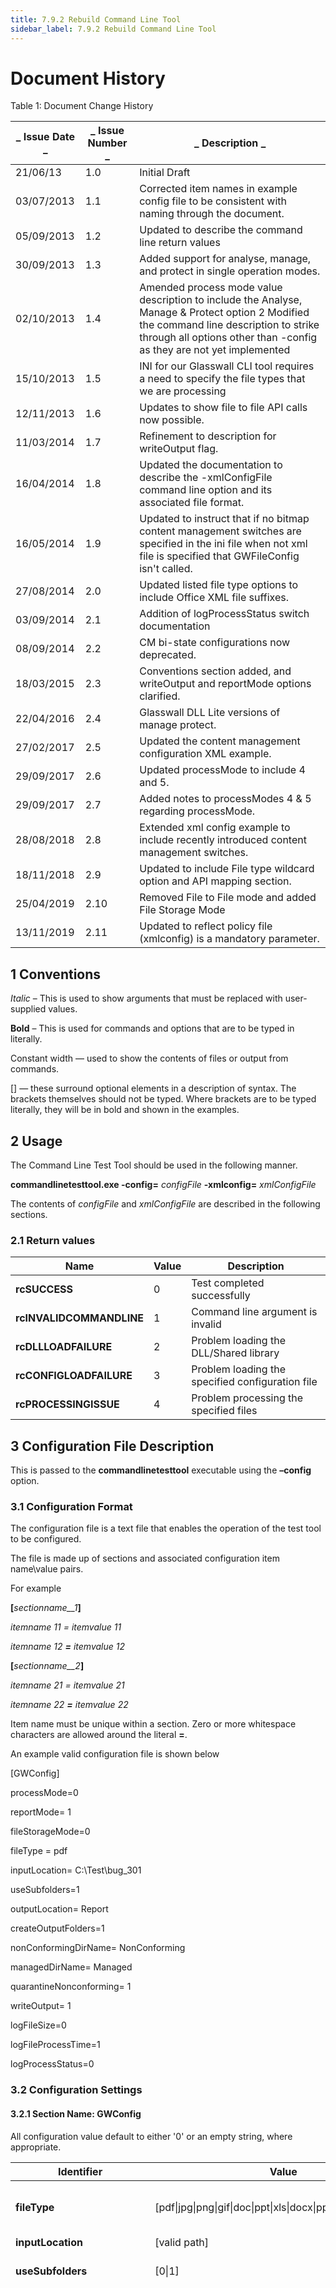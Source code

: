 ```yaml
---
title: 7.9.2 Rebuild Command Line Tool
sidebar_label: 7.9.2 Rebuild Command Line Tool
---
```


# **Document History**

Table 1: Document Change History

| _ **Issue Date** _ | _ **Issue Number** _ | _ **Description** _ |
| --- | --- | --- |
| 21/06/13 | 1.0 | Initial Draft |
| 03/07/2013 | 1.1 | Corrected item names in example config file to be consistent with naming through the document. |
| 05/09/2013 | 1.2 | Updated to describe the command line return values |
| 30/09/2013 | 1.3 | Added support for analyse, manage, and protect in single operation modes. |
| 02/10/2013 | 1.4 | Amended process mode value description to include the Analyse, Manage &amp; Protect option 2 Modified the command line description to strike through all options other than -config as they are not yet implemented |
| 15/10/2013 | 1.5 | INI for our Glasswall CLI tool requires a need to specify the file types that we are processing |
| 12/11/2013 | 1.6 | Updates to show file to file API calls now possible. |
| 11/03/2014 | 1.7 | Refinement to description for writeOutput flag. |
| 16/04/2014 | 1.8 | Updated the documentation to describe the -xmlConfigFile command line option and its associated file format. |
| 16/05/2014 | 1.9 | Updated to instruct that if no bitmap content management switches are specified in the ini file when not xml file is specified that GWFileConfig isn&#39;t called. |
| 27/08/2014 | 2.0 | Updated listed file type options to include Office XML file suffixes. |
| 03/09/2014 | 2.1 | Addition of logProcessStatus switch documentation |
| 08/09/2014 | 2.2 | CM bi-state configurations now deprecated. |
| 18/03/2015 | 2.3 | Conventions section added, and writeOutput and reportMode options clarified. |
| 22/04/2016 | 2.4 | Glasswall DLL Lite versions of manage protect. |
| 27/02/2017 | 2.5 | Updated the content management configuration XML example. |
| 29/09/2017 | 2.6 | Updated processMode to include 4 and 5. |
| 29/09/2017 | 2.7 | Added notes to processModes 4 &amp; 5 regarding processMode. |
| 28/08/2018 | 2.8 | Extended xml config example to include recently introduced content management switches. |
| 18/11/2018 | 2.9 | Updated to include File type wildcard option and API mapping section. |
| 25/04/2019 | 2.10 | Removed File to File mode and added File Storage Mode |
| 13/11/2019 | 2.11 | Updated to reflect policy file (xmlconfig) is a mandatory parameter. |


## 1 Conventions

_Italic_ – This is used to show arguments that must be replaced with user-supplied values.

**Bold** – This is used for commands and options that are to be typed in literally.

Constant width — used to show the contents of files or output from commands.

[] — these surround optional elements in a description of syntax. The brackets themselves should not be typed. Where brackets are to be typed literally, they will be in bold and shown in the examples.


## 2 Usage

The Command Line Test Tool should be used in the following manner.

**commandlinetesttool.exe -config=** _configFile_ **-xmlconfig=** _xmlConfigFile_

The contents of _configFile_ and _xmlConfigFile_ are described in the following sections.


### 2.1  Return values

| **Name** | **Value** | **Description** |
| --- | --- | --- |
| **rcSUCCESS** | 0 | Test completed successfully |
| **rcINVALIDCOMMANDLINE** | 1 | Command line argument is invalid |
| **rcDLLLOADFAILURE** | 2 | Problem loading the DLL/Shared library |
| **rcCONFIGLOADFAILURE** | 3 | Problem loading the specified configuration file |
| **rcPROCESSINGISSUE** | 4 | Problem processing the specified files |


## 3 Configuration File Description

This is passed to the **commandlinetesttool** executable using the **–config** option.


### 3.1 Configuration Format

The configuration file is a text file that enables the operation of the test tool to be configured.

The file is made up of sections and associated configuration item name\value pairs.

For example

**[**_sectionname__1_**]**

_itemname __11_ = _itemvalue__ 11_

_itemname __12_ **=** _itemvalue__ 12_

**[**_sectionname__2_**]**

_itemname __21_ = _itemvalue__ 21_

_itemname __22_ **=** _itemvalue__ 22_

Item name must be unique within a section. Zero or more whitespace characters are allowed around the literal **=**.

An example valid configuration file is shown below

[GWConfig]

processMode=0

reportMode= 1

fileStorageMode=0

fileType = pdf

inputLocation= C:\Test\bug\_301

useSubfolders=1

outputLocation= Report

createOutputFolders=1

nonConformingDirName= NonConforming

managedDirName= Managed

quarantineNonconforming= 1

writeOutput= 1

logFileSize=0

logFileProcessTime=1

logProcessStatus=0

  
### 3.2 Configuration Settings

  
#### 3.2.1 Section Name: GWConfig

All configuration value default to either &#39;0&#39; or an empty string, where appropriate.

| **Identifier** | **Value** | **Notes** |
| --- | --- | --- |
| **fileType** | [pdf\|jpg\|png\|gif\|doc\|ppt\|xls\|docx\|pptx\|xlsx\|emf\|wmf\|] | Type of documents for processing. Specifying the wildcard option &#39;\*&#39; will enable automatic file type detection. Process mode 5 does not support the wildcard option. |
| **inputLocation** | [valid path] | Location of documents for processing |
| **useSubfolders** | [0\|1] | 0 = Process documents only in inputLocation1 = Process documents in inputLocation and any subfolders |
| **processMode** | [0\|1\|2\|3\|4\|5] | 0 = Analysis, GWFileAnalysisAudit, GWFileAnalysisAuditAndReport, GWFileToFileAnalysisAudit, GWFileToFileAnalysisAuditAndReport <br></br>1 = Manage &amp; ProtectGWFileProtect, GWFileProtectAndReport, GWFileToFileProtectGWFileToFileProtectAndReport<br></br>2 = Manage &amp; ProtectLite, GWFileProtectLite, GWFileProtectLiteAndReport, GWFileToFileProtectLite, GWFileToFileProtectLiteAndReport<br></br>3 = Manage &amp; Protect &amp; Report, GWFileAnalyseProtectReport, GWFileToFileAnalyseProtectReport<br></br>4 = Export ModeExport images and text to an Interchange Package in the form of a ZIP archive. reportMode must be set to 0.<br></br>5 = Import ModeImport images from an Interchange Package. The expected format is a ZIP archive. reportMode must be set to 0.<br></br>Note: The Short form of Report produced has no content items listed; only Sanitisations/Issue and Remedies|
| **reportMode** | [0\|1] | 1 = Invokes the APIs that also produce a report. For example, GWFileAnalysisAuditAndReport. If **writeOutput** is set to zero, no reports will be produced.|
| **writeOutput** | [0\|1] | 0 = No managed document or analysis report is produced<br></br>1 = Managed document and/or analysis reports are produced where appropriate and if **reportMode** is 1.|
| **quarantineNonconforming**| [0\|1] | 1 = copy non-conforming document to quarantine folder. |
| **outputLocation** | [valid path] | Root folder for all processing output. |
| **createOutputFolders** | [0\|1] | Creates output folders if they don&#39;t exist |
| **nonconformingDirName** | [valid folder name] | Name of subfolder within **outputLocation** that is the destination for all output from the processing of non-conforming files. |
| **managedDirName** | [valid folder name] | Name of subfolder within **outputLocation** that is the destination for all output from the processing of managed files. |
| **fileStorageMode** | [0\|1\|2] | 0 = File to File1 = File to Memory2 = Memory to Memory |
| **logFileSize** | [0\|1] | 1 = Includes the file size in the process log |
| **logFileProcessTime** | [0\|1] | 1 = Includes the file processing time in the process log |
| **logProcessStatus** | [0\|1] | 1 = Includes the process status information (from GWFileProcessMsg and GWFileProcessStatus) in the process log. This is an optional flag that defaults to 0 to denote no process status logging. |
    
#### 3.2.2 Mapping - CLI Modes To Glasswall API

The CLI tool can be used to verify the output of API functions in the Glasswall library. This section contains information on which CLI settings trigger specific API function calls.

The table below displays the API functions that are called under the various CLI configuration options.

| **API Name** | **Process Mode** | **Report Mode** | **File Storage Mode** |
| --- | --- | --- | --- |
| **GWFileAnalysisAudit**| 0 | 0 | 0 |
| **GWFileAnalysisAuditAndReport**| 0 | 1 | 0 |
| **GWFileToFileAnalysisAudit**| 0 | 0 | 1 |
| **GWFileToFileAnalysisAuditAndReport**| 0 | 1 | 1 |
| **GWFileProtect**| 1 | 0 | 0 |
| **GWFileProtectAndReport**| 1 | 1 | 0 |
| **GWFileToFileProtect**| 1 | 0 | 1 |
| **GWFileToFileProtectAndReport**| 1 | 1 | 1 |
| **GWFileProtectLite**| 2 | 0 | 0 |
| **GWFileProtectLiteAndReport**| 2 | 1 | 0 |
| **GWFileToFileProtectLite**| 2 | 0 | 1 |
| **GWFileToFileProtectLiteAndReport**| 2 | 1 | 1 |
| **GWFileAnalysisAndProtectAndReport**| 3 | 1 | 0 |
| **GWFileToFileAnalysisProtectAndReport**| 3 | 1 | 1 |
| **GWFileToFileAnalysisProtectAndExport**| 4 | 0 | 1 |
| **GWFileToMemoryAnalysisProtectAndExport**| 4 | 0 | 0 |
| **GWFileToFileProtectAndImport**| 5 | 0 | 1 |
| **GWFileToMemoryProtectAndImport**| 5 | 0 | 0 |
| **GWMemoryToMemoryProtect**| 1 | 0 | 2 |
| **GWMemoryToMemoryAnalysisAudit**| 0 | 0 | 2 |

Setting the FileType option to &#39;\*&#39; will enable Glasswalls file type detection capability via a call to the **GWDetermineFileTypeFromFile** APIfunction (See the &#39;Configuration Settings&#39; section). This will enable CLI to automatically determine the file type for each file that is about to be processed.

Supplying the &#39;–h&#39; option to the CLI tool will display a help menu that provides additional help information as well as instructions on how to run the tool to produce the output for the following additional API functions.

- **GWGetAllIdInfo** – This retuns an XML file containing the descriptions for all possible issue IDs in the Glasswall engine.

**Command:**

_\&gt;\&gt; commandlinetesttool.exe -a output\_xml.xml_

- **GWGetIdInfo** – This returns a group description for a given issue ID.

**Command** :

_\&gt;\&gt; commandlinetesttool.exe -b 96 outputstring.txt_

_Where 96 is the issue ID and outputstring.txt is the file in which to store the output description._

- **GWFileVersion –** Displays the library version number

**Command:**

_\&gt;\&gt; commandlinetesttool.exe -v_

The following API functions are called by the CLI tool when generating the Glasswall CLI process log.

- **GWFileErrorMessage** – The output of this is displayed along side each processed file if a file is marked non-compliant within the process log generated everytime a set of files are processed.
- **GWFileProcessStatus** – The output of this is displayed along side each processed file in the process log if the &#39;logProcessStatus&#39; option is set to 1 (See the &#39;Configuration Settings&#39; section).
- **GWFileProcessMessage** – The output of this is displayed along side each processed file in the process log if the &#39;logProcessStatus&#39; option is set to 1 (See the &#39;Configuration Settings&#39; section).

For more information on each API function please refer to the Glasswall SDK documentation.


## 4 XML Configuration File Description

  
### 4.1 Configuration Format

The format configuration within this file is described formally in the XSD located in the glasswall sdk documentation. This configuration is passed unchanged to the GWFileConfigXML function. **An example of a full configuration file is shown below**
```
\&lt;?xml version=&quot;1.0&quot; encoding=&quot;UTF-8&quot;?\&gt;

\&lt;config\&gt;

\&lt;pdfConfig\&gt;

\&lt;watermark\&gt;Glasswall Protected\&lt;/watermark\&gt;

\&lt;acroform\&gt;sanitise\&lt;/acroform\&gt;

\&lt;metadata\&gt;sanitise\&lt;/metadata\&gt;

\&lt;javascript\&gt;sanitise\&lt;/javascript\&gt;

\&lt;actions\_all\&gt;sanitise\&lt;/actions\_all\&gt;

\&lt;embedded\_files\&gt;sanitise\&lt;/embedded\_files\&gt;

\&lt;embedded\_images\&gt;sanitise\&lt;/embedded\_images\&gt;

\&lt;internal\_hyperlinks\&gt;sanitise\&lt;/internal\_hyperlinks\&gt;

\&lt;external\_hyperlinks\&gt;sanitise\&lt;/external\_hyperlinks\&gt;

\&lt;/pdfConfig\&gt;

\&lt;wordConfig\&gt;

\&lt;macros\&gt;sanitise\&lt;/macros\&gt;

\&lt;metadata\&gt;sanitise\&lt;/metadata\&gt;

\&lt;embedded\_files\&gt;sanitise\&lt;/embedded\_files\&gt;

\&lt;embedded\_images\&gt;sanitise\&lt;/embedded\_images\&gt;

\&lt;review\_comments\&gt;sanitise\&lt;/review\_comments\&gt;

\&lt;internal\_hyperlinks\&gt;sanitise\&lt;/internal\_hyperlinks\&gt;

\&lt;external\_hyperlinks\&gt;sanitise\&lt;/external\_hyperlinks\&gt;

\&lt;dynamic\_data\_exchange\&gt;sanitise\&lt;/dynamic\_data\_exchange\&gt;

\&lt;/wordConfig\&gt;

\&lt;pptConfig\&gt;

\&lt;macros\&gt;sanitise\&lt;/macros\&gt;

\&lt;metadata\&gt;sanitise\&lt;/metadata\&gt;

\&lt;embedded\_files\&gt;sanitise\&lt;/embedded\_files\&gt;

\&lt;embedded\_images\&gt;sanitise\&lt;/embedded\_images\&gt;

\&lt;review\_comments\&gt;sanitise\&lt;/review\_comments\&gt;

\&lt;internal\_hyperlinks\&gt;sanitise\&lt;/internal\_hyperlinks\&gt;

\&lt;external\_hyperlinks\&gt;sanitise\&lt;/external\_hyperlinks\&gt;

\&lt;/pptConfig\&gt;

\&lt;xlsConfig\&gt;

\&lt;macros\&gt;sanitise\&lt;/macros\&gt;

\&lt;metadata\&gt;sanitise\&lt;/metadata\&gt;

\&lt;embedded\_files\&gt;sanitise\&lt;/embedded\_files\&gt;

\&lt;embedded\_images\&gt;sanitise\&lt;/embedded\_images\&gt;

\&lt;review\_comments\&gt;sanitise\&lt;/review\_comments\&gt;

\&lt;internal\_hyperlinks\&gt;sanitise\&lt;/internal\_hyperlinks\&gt;

\&lt;external\_hyperlinks\&gt;sanitise\&lt;/external\_hyperlinks\&gt;

\&lt;dynamic\_data\_exchange\&gt;sanitise\&lt;/dynamic\_data\_exchange\&gt;

\&lt;/xlsConfig\&gt;

\&lt;/config\&gt;
```
**Note:** ThexlsConfig, pptConfig, and wordConfig cover both office XML and office binary file types.


### 4.2 Configuration Settings

| **Type** | **Value** | **Notes** |
| --- | --- | --- |
| **contentManagementFlag** | sanitise | Configures Glasswall to remove or clean document element types associated with this content management switch type from any document being processed. This removal will be logged in analysis reports as a &#39;sanitisation item&#39; |
| allow | Configures Glasswall to leave document element types associated with this content management switch type in any document being processed. |
| disallow | Configures Glasswall to raise an issue if document element types associated with this content management flag are found within any document being processed. |
| **watermark** | Freeform text, up to 20 characters | Specifying a null element .i.e., \&lt;watermark /\&gt;, results in no watermark being added to documents being processed. |


## 5 Test Tool Log File Format


### 5.2 Files Log

Produced by the test application before the processing of the files is started. Compiled from the specified input location, documenting the complete list of files to be processed.

The format of each line follows the same specification.

**==** _nnnnn_ **==** _Filename_

One file is listed on each line, where _nnnnn_ is a zero indexed counter that increments by one for each line.


### 5.3 Application Log

Produced by the test application recording the results of processing. The file structure is made up of a header, body and footer.

#### 5.3.1 Header

- Line of **\*** characters
- Time date stamp for start of logging
- Description of library version in use
- Line of **\*** characters

Example

\*\*\*\*\*\*\*\*\*\*\*\*\*\*\*\*\*\*\*\*\*\*\*\*\*\*\*\*\*\*\*\*\*\*\*\*\*\*\*\*\*\*\*\*\*\*\*\*\*\*\*\*\*\*\*\*\*\*\*\*\*

START LOGGING 14:24:08(15/04/2013)

SOFTWARE VERSION PLUGIN\_GLASSWALL\_DLL:ANALYSE\_AUDIT.MANAGE.PROTECT.01.01..BUILD(Apr 15 2013 09:43:25)

\*\*\*\*\*\*\*\*\*\*\*\*\*\*\*\*\*\*\*\*\*\*\*\*\*\*\*\*\*\*\*\*\*\*\*\*\*\*\*\*\*\*\*\*\*\*\*\*\*\*\*\*\*\*\*\*\*\*\*\*\*


#### 5.3.2 Configuration

A record of the configuration settings being used by the Glasswall DLL during testing. The information is provided in the XML format used when configuring the test. The configuration is provided by the DLL from the GWFileConfigGetfunction, rather than being a copy of what has been passed into the test tool.


#### 5.3.3 Body

Line per file, each line consisting of

- An index number, matching the index number used in the &#39;Files Log&#39; described above.
- File name (preceded by a space)
- Test Result (preceded by a space and a horizontal tab)
- Processing Duration (preceded by two horizontal tabs)
- Optional file size (preceded by two horizontal tabs) (_see Configuration)_
- Optional Process Status (preceded by two horizontal tabs) and Process Status Message (preceded by two horizontal tabs) (_see Configuration)_

Example

==00000== Found file Golden\_90ms-RKSJ-H\_10.pdf Passed (460 ms) (2500 MB)

Processing Status 96 Processing Message &quot;Remedies Required, Sanitisation Required&quot;


#### 5.3.4 Footer

- Line of **\*** characters
- Time date stamp for end of logging
- Total duration of processing (calculated as delta between the start and end logging times)
- Line of **\*** characters

Example

\*\*\*\*\*\*\*\*\*\*\*\*\*\*\*\*\*\*\*\*\*\*\*\*\*\*\*\*\*\*\*\*\*\*\*\*\*\*\*\*\*\*\*\*\*\*\*\*\*\*\*\*\*\*\*\*\*\*\*\*\*

END LOGGING 15:24:08(15/04/2013)

DURATION 01:00:00

\*\*\*\*\*\*\*\*\*\*\*\*\*\*\*\*\*\*\*\*\*\*\*\*\*\*\*\*\*\*\*\*\*\*\*\*\*\*\*\*\*\*\*\*\*\*\*\*\*\*\*\*\*\*\*\*\*\*\*\*\*